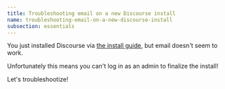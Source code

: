 ```yaml
---
title: Troubleshooting email on a new Discourse install
name: troubleshooting-email-on-a-new-discourse-install
subsection: essentials
---
```


You just installed Discourse via [the install guide](https://github.com/discourse/discourse/blob/master/docs/INSTALL.md), but email doesn't seem to work.

Unfortunately this means you can't log in as an admin to finalize the install!

Let's troubleshootize!
